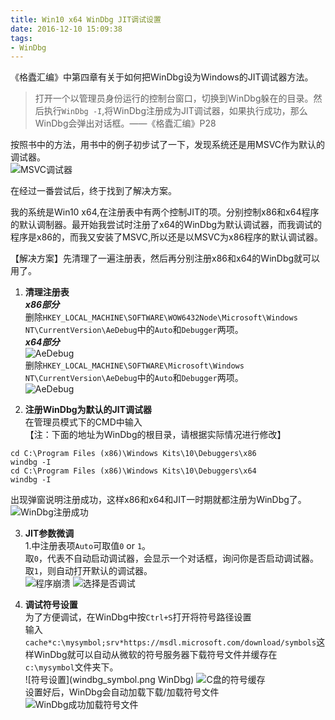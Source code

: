 ```yaml
---
title: Win10 x64 WinDbg JIT调试设置
date: 2016-12-10 15:09:38
tags: 
- WinDbg
---
```

《格蠹汇编》中第四章有关于如何把WinDbg设为Windows的JIT调试器方法。  
> 打开一个以管理员身份运行的控制台窗口，切换到WinDbg躲在的目录。然后执行`WinDbg -I`,将WinDbg注册成为JIT调试器，如果执行成功，那么WinDbg会弹出对话框。——《格蠹汇编》P28

<!-- truncate -->
按照书中的方法，用书中的例子初步试了一下，发现系统还是用MSVC作为默认的调试器。   
![MSVC调试器](vs.png)

在经过一番尝试后，终于找到了解决方案。

我的系统是Win10 x64,在注册表中有两个控制JIT的项。分别控制x86和x64程序的默认调制器。最开始我尝试时注册了x64的WinDbg为默认调试器，而我调试的程序是x86的，而我又安装了MSVC,所以还是以MSVC为x86程序的默认调试器。

【解决方案】先清理了一遍注册表，然后再分别注册x86和x64的WinDbg就可以用了。

1. **清理注册表**    
___x86部分___   
删除`HKEY_LOCAL_MACHINE\SOFTWARE\WOW6432Node\Microsoft\Windows NT\CurrentVersion\AeDebug`中的`Auto`和`Debugger`两项。  
___x64部分___   
![AeDebug](regedit_x86.png)     
删除`HKEY_LOCAL_MACHINE\SOFTWARE\Microsoft\Windows NT\CurrentVersion\AeDebug`中的`Auto`和`Debugger`两项。   
![AeDebug](regedit_x64.png)

2. **注册WinDbg为默认的JIT调试器**   
在管理员模式下的CMD中输入  
【注：下面的地址为WinDbg的根目录，请根据实际情况进行修改】
```
cd C:\Program Files (x86)\Windows Kits\10\Debuggers\x86
windbg -I
cd C:\Program Files (x86)\Windows Kits\10\Debuggers\x64
windbg -I
```
出现弹窗说明注册成功，这样x86和x64和JIT一时期就都注册为WinDbg了。    
![WinDbg注册成功](windbg_1.png)

3. **JIT参数微调**  
1.中注册表项`Auto`可取值`0` or `1`。    
取`0`，代表不自动启动调试器，会显示一个对话框，询问你是否启动调试器。    
取`1`，则自动打开默认的调试器。   
![程序崩溃](shut.png)
![选择是否调试](choose.png)

4. **调试符号设置**   
为了方便调试，在WinDbg中按`Ctrl+S`打开将符号路径设置   
输入`cache*c:\mysymbol;srv*https://msdl.microsoft.com/download/symbols`这样WinDbg就可以自动从微软的符号服务器下载符号文件并缓存在`c:\mysymbol`文件夹下。     
![符号设置](windbg_symbol.png WinDbg)
![C盘的符号缓存](c_symbol.png)    
设置好后，WinDbg会自动加载下载/加载符号文件       
![WinDbg成功加载符号文件](symbols.png)  
